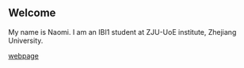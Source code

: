 ## Welcome 

My name is Naomi. 
I am an IBI1 student at ZJU-UoE institute, Zhejiang University.

[webpage](https://c.zju.edu.cn/) 